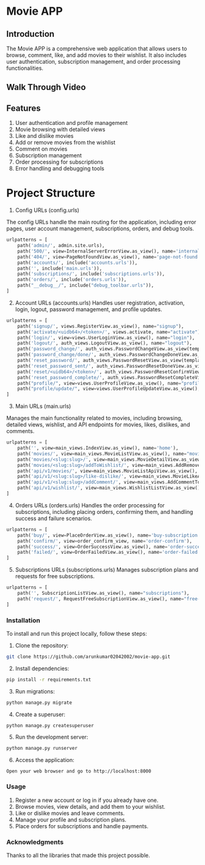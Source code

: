 # Movie APP

## Introduction
The Movie APP is a comprehensive web application that allows users to browse, comment, like, and add movies to their wishlist. It also includes user authentication, subscription management, and order processing functionalities.


## Walk Through Video


## Features

1. User authentication and profile management
2. Movie browsing with detailed views
3. Like and dislike movies
4. Add or remove movies from the wishlist
5. Comment on movies
6. Subscription management
7. Order processing for subscriptions
8. Error handling and debugging tools

# Project Structure

1. Config URLs (config.urls)

The config URLs handle the main routing for the application, including error pages, user account management, subscriptions, orders, and debug tools.

```python
urlpatterns = [
    path('admin/', admin.site.urls),
    path('500/', view=InternalServerErrorView.as_view(), name='internal-server-error'),
    path('404/', view=PageNotFoundView.as_view(), name='page-not-found'),
    path('accounts/', include('accounts.urls')),
    path('', include('main.urls')),
    path('subscriptions/', include('subscriptions.urls')),
    path('orders/', include('orders.urls')),
    path("__debug__/", include("debug_toolbar.urls")),
]
```

2. Account URLs (accounts.urls)
Handles user registration, activation, login, logout, password management, and profile updates.

```python
urlpatterns = [
    path('signup/', views.RegisterView.as_view(), name="signup"),
    path('activate/<uidb64>/<token>/', views.activate, name="activate"),
    path('login/', view=views.UserLoginView.as_view(), name="login"),
    path('logout/', auth_views.LogoutView.as_view(), name="logout"),
    path('password_change/', auth_views.PasswordChangeView.as_view(template_name='registration/password_change.html', success_url=reverse_lazy("password_change_done")), name="password_change"),
    path('password_change/done/', auth_views.PasswordChangeDoneView.as_view(template_name="registration/password_change_done.html"), name="password_change_done"),
    path('reset_password/', auth_views.PasswordResetView.as_view(template_name="registration/password_reset.html", success_url=reverse_lazy("password_reset_done"), email_template_name="registration/forgot_password_email.html"), name="password_reset"),
    path('reset_password_sent/', auth_views.PasswordResetDoneView.as_view(template_name="registration/password_reset_sent.html"), name="password_reset_done"),
    path('reset/<uidb64>/<token>/', auth_views.PasswordResetConfirmView.as_view(template_name="registration/password_reset_form.html", success_url=reverse_lazy("password_reset_complete")), name="password_reset_confirm"),
    path('reset_password_complete/', auth_views.PasswordResetCompleteView.as_view(template_name="registration/password_reset_done.html"), name="password_reset_complete"),
    path("profile/", view=views.UserProfileView.as_view(), name="profile"),
    path("profile/update/", view=views.UserProfileUpdateView.as_view(), name="profile-update"),
]
```

3. Main URLs (main.urls)

Manages the main functionality related to movies, including browsing, detailed views, wishlist, and API endpoints for movies, likes, dislikes, and comments.

```python
urlpatterns = [
    path('', view=main_views.IndexView.as_view(), name='home'),
    path('movies/', view=main_views.MovieListView.as_view(), name="movies"),
    path('movies/<slug:slug>/', view=main_views.MovieDetailView.as_view(), name='movie-details'),
    path('movies/<slug:slug>/addToWishlist/', view=main_views.AddRemoveWhislistView.as_view(), name="add-to-wishlist"),
    path('api/v1/movies/', view=main_views.MovieListApiView.as_view(), name='movie-list'),
    path('api/v1/<slug:slug>/like-dislike/', view=main_views.MovieLikeAndDislikeView.as_view(), name="movie-like-dislike"),
    path('api/v1/<slug:slug>/addComment/', view=main_views.AddCommentToMovieView.as_view(), name="add-comment-to-movie"),
    path('api/v1/wishlist/', view=main_views.WishlistListView.as_view(), name="wishlist"),
]
```

4. Orders URLs (orders.urls)
Handles the order processing for subscriptions, including placing orders, confirming them, and handling success and failure scenarios.

```python
urlpatterns = [
    path('buy/', view=PlaceOrderView.as_view(), name='buy-subscription'),
    path('confirm/', view=order_confirm_view, name='order-confirm'),
    path('success/', view=OrderSuccessView.as_view(), name='order-success'),
    path('failed/', view=OrderFailedView.as_view(), name='order-failed'),
]
```

5. Subscriptions URLs (subscriptions.urls)
Manages subscription plans and requests for free subscriptions.

```python
urlpatterns = [
    path('', SubscriptionListView.as_view(), name="subscriptions"),
    path('request/', RequestFreeSubscriptionView.as_view(), name="free-subscription"),
]
```


### Installation
To install and run this project locally, follow these steps:

1. Clone the repository:

```bash
git clone https://github.com/arunkumar02042002/movie-app.git
```

2. Install dependencies:

```bash
pip install -r requirements.txt
```

3. Run migrations:

```bash
python manage.py migrate
```

4. Create a superuser:

```bash
python manage.py createsuperuser
```

5. Run the development server:

```bash
python manage.py runserver
```

6. Access the application:
```
Open your web browser and go to http://localhost:8000
```

### Usage

1. Register a new account or log in if you already have one.
2. Browse movies, view details, and add them to your wishlist.
3. Like or dislike movies and leave comments.
4. Manage your profile and subscription plans.
5. Place orders for subscriptions and handle payments.


### Acknowledgments
Thanks to all the libraries that made this project possible.